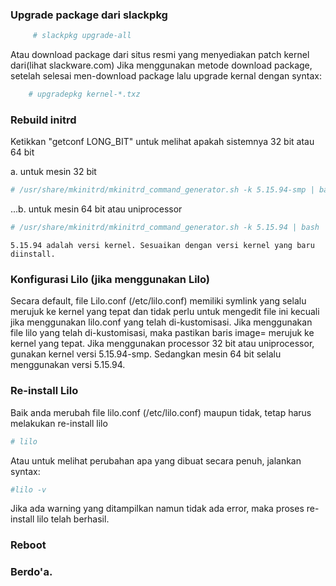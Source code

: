 ### Upgrade package dari slackpkg
```bash
     # slackpkg upgrade-all
```     
Atau download package dari situs resmi yang menyediakan patch kernel dari(lihat slackware.com)
Jika menggunakan metode download package, setelah selesai men-download package lalu upgrade kernal dengan syntax:
```bash
	# upgradepkg kernel-*.txz
```
	 
### Rebuild initrd

Ketikkan "getconf LONG_BIT" untuk melihat apakah sistemnya 32 bit atau 64 bit

a. untuk mesin 32 bit
```bash
# /usr/share/mkinitrd/mkinitrd_command_generator.sh -k 5.15.94-smp | bash
```

...b. untuk mesin 64 bit atau uniprocessor
```bash
# /usr/share/mkinitrd/mkinitrd_command_generator.sh -k 5.15.94 | bash
```

	5.15.94 adalah versi kernel. Sesuaikan dengan versi kernel yang baru diinstall.
    
### Konfigurasi Lilo (jika menggunakan Lilo)
Secara default, file Lilo.conf (/etc/lilo.conf) memiliki symlink yang selalu merujuk ke kernel yang tepat dan tidak perlu untuk mengedit file ini kecuali jika menggunakan lilo.conf yang telah di-kustomisasi.
Jika menggunakan file lilo yang telah di-kustomisasi, maka pastikan baris image= merujuk ke kernel yang tepat.
Jika menggunakan processor 32 bit atau uniprocessor, gunakan kernel versi 5.15.94-smp. Sedangkan mesin 64 bit selalu menggunakan versi 5.15.94.
    
### Re-install Lilo
Baik anda merubah file lilo.conf (/etc/lilo.conf) maupun tidak, tetap harus melakukan re-install lilo
```bash
# lilo
```     
Atau untuk melihat perubahan apa yang dibuat secara penuh, jalankan syntax:
```bash
#lilo -v
```     
Jika ada warning yang ditampilkan namun tidak ada error, maka proses re-install lilo telah berhasil.
     
### Reboot
### Berdo'a.